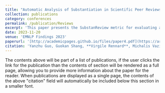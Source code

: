 ```yaml
---
title: "Automatic Analysis of Substantiation in Scientific Peer Reviews"
collection: publications
category: conferences
permalink: /publication/Reviews
excerpt: 'This paper presents the SubstanReview metric for evaluating academic review consistency'
date: 2023-11-20
venue: 'EMNLP Findings 2023'
paperurl: '[http://academicpages.github.io/files/paper4.pdf](https://arxiv.org/pdf/2311.11967)'
citation: 'Yanzhu Guo, Guokan Shang, **Virgile Rennard**, Michalis Vazirgiannis, Chloé Clavel'
---
```


The contents above will be part of a list of publications, if the user clicks the link for the publication than the contents of section will be rendered as a full page, allowing you to provide more information about the paper for the reader. When publications are displayed as a single page, the contents of the above "citation" field will automatically be included below this section in a smaller font.
